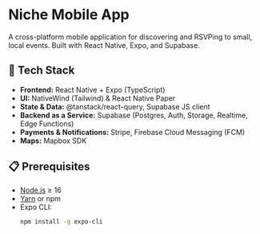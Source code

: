 # Niche Mobile App

A cross-platform mobile application for discovering and RSVPing to small, local events. Built with React Native, Expo, and Supabase.

## 🚀 Tech Stack

- **Frontend:** React Native + Expo (TypeScript)  
- **UI:** NativeWind (Tailwind) & React Native Paper  
- **State & Data:** @tanstack/react-query, Supabase JS client  
- **Backend as a Service:** Supabase (Postgres, Auth, Storage, Realtime, Edge Functions)  
- **Payments & Notifications:** Stripe, Firebase Cloud Messaging (FCM)  
- **Maps:** Mapbox SDK  

## 📋 Prerequisites

- [Node.js](https://nodejs.org/) ≥ 16  
- [Yarn](https://yarnpkg.com/) or npm  
- Expo CLI:  
  ```bash
  npm install -g expo-cli
